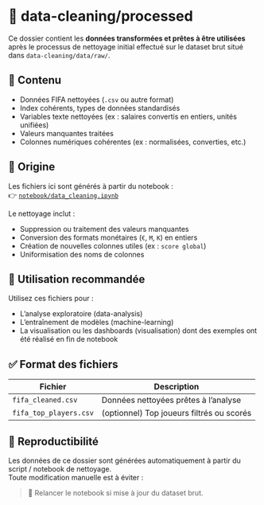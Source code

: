 
# 📁 data-cleaning/processed

Ce dossier contient les **données transformées et prêtes à être utilisées** après le processus de nettoyage initial effectué sur le dataset brut situé dans `data-cleaning/data/raw/`.

## 📄 Contenu

- Données FIFA nettoyées (`.csv` ou autre format)
- Index cohérents, types de données standardisés
- Variables texte nettoyées (ex : salaires convertis en entiers, unités unifiées)
- Valeurs manquantes traitées
- Colonnes numériques cohérentes (ex : normalisées, converties, etc.)

## 🧹 Origine

Les fichiers ici sont générés à partir du notebook :  
👉 [`notebook/data_cleaning.ipynb`](../notebook/data_cleaning.ipynb)

Le nettoyage inclut :
- Suppression ou traitement des valeurs manquantes
- Conversion des formats monétaires (`€`, `M`, `K`) en entiers
- Création de nouvelles colonnes utiles (ex : `score global`)
- Uniformisation des noms de colonnes

## 📌 Utilisation recommandée

Utilisez ces fichiers pour :
- L’analyse exploratoire (data-analysis)
- L’entraînement de modèles (machine-learning)
- La visualisation ou les dashboards (visualisation) dont des exemples ont été réalisé en fin de notebook

## ✅ Format des fichiers

| Fichier                          | Description                                 |
|----------------------------------|---------------------------------------------|
| `fifa_cleaned.csv`               | Données nettoyées prêtes à l’analyse        |
| `fifa_top_players.csv`           | (optionnel) Top joueurs filtrés ou scorés   |


## 🔄 Reproductibilité

Les données de ce dossier sont générées automatiquement à partir du script / notebook de nettoyage.  
Toute modification manuelle est à éviter :  
> 🔁 Relancer le notebook si mise à jour du dataset brut.


